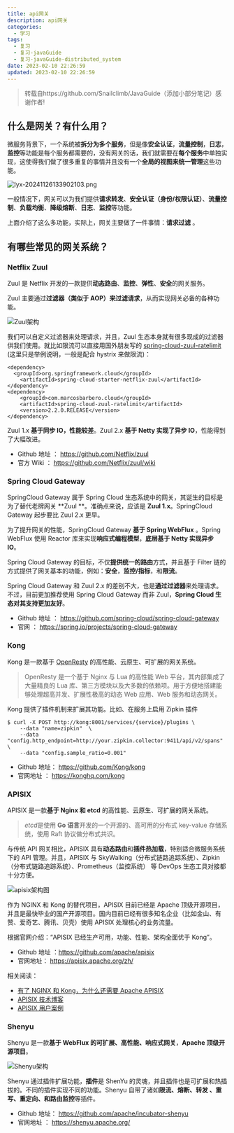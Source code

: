 ```yaml
---
title: api网关
description: api网关
categories:
  - 学习
tags:
  - 复习
  - 复习-javaGuide
  - 复习-javaGuide-distributed_system
date: 2023-02-10 22:26:59
updated: 2023-02-10 22:26:59
---
```


> 转载自https://github.com/Snailclimb/JavaGuide（添加小部分笔记）感谢作者!

## 什么是网关？有什么用？

微服务背景下，一个系统被**拆分为多个服务**，但是像**安全认证**，**流量控制**，**日志**，**监控**等功能是每个服务都需要的，没有网关的话，我们就需要在**每个服务**中单独实现，这使得我们做了很多重复的事情并且没有一个**全局的视图来统一管理**这些功能。

![lyx-20241126133902103.png](attachments/img/lyx-20241126133902103.png)


一般情况下，网关可以为我们提供**请求转发**、**安全认证（身份/权限认证）**、**流量控制**、**负载均衡**、**降级熔断**、**日志**、**监控**等功能。

上面介绍了这么多功能，实际上，网关主要做了一件事情：**请求过滤** 。

## 有哪些常见的网关系统？

### Netflix Zuul

Zuul 是 Netflix 开发的一款提供**动态路由**、**监控**、**弹性**、**安全**的网关服务。

Zuul 主要通过**过滤器（类似于 AOP）来过滤请求**，从而实现网关必备的各种功能。

![Zuul架构](attachments/img/lyx-20241126133902651.jpg)

我们可以自定义过滤器来处理请求，并且，Zuul 生态本身就有很多现成的过滤器供我们使用。就比如限流可以直接用国外朋友写的 [spring-cloud-zuul-ratelimit](https://github.com/marcosbarbero/spring-cloud-zuul-ratelimit) (这里只是举例说明，一般是配合 hystrix 来做限流)：

```
<dependency>
  <groupId>org.springframework.cloud</groupId>
    <artifactId>spring-cloud-starter-netflix-zuul</artifactId>
</dependency>
<dependency>
    <groupId>com.marcosbarbero.cloud</groupId>
    <artifactId>spring-cloud-zuul-ratelimit</artifactId>
    <version>2.2.0.RELEASE</version>
</dependency>
```

Zuul 1.x **基于同步 IO，性能较差**。Zuul 2.x **基于 Netty 实现了异步 IO**，性能得到了大幅改进。

- Github 地址 ： https://github.com/Netflix/zuul
- 官方 Wiki ： https://github.com/Netflix/zuul/wiki

### Spring Cloud Gateway

SpringCloud Gateway 属于 Spring Cloud 生态系统中的网关，其诞生的目标是为了替代老牌网关 **Zuul **。准确点来说，应该是 **Zuul 1.x**。SpringCloud Gateway 起步要比 Zuul 2.x 更早。

为了提升网关的性能，SpringCloud Gateway **基于 Spring WebFlux** 。Spring WebFlux 使用 Reactor 库来实现**响应式编程模型**，**底层基于 Netty 实现异步 IO**。

Spring Cloud Gateway 的目标，不仅**提供统一的路由**方式，并且基于 Filter 链的方式提供了网关基本的功能，例如：**安全**，**监控/指标**，和**限流**。

Spring Cloud Gateway 和 Zuul 2.x 的差别不大，也是**通过过滤器**来处理请求。不过，目前更加推荐使用 Spring Cloud Gateway 而非 Zuul，**Spring Cloud 生态对其支持更加友好**。

- Github 地址 ： https://github.com/spring-cloud/spring-cloud-gateway
- 官网 ： https://spring.io/projects/spring-cloud-gateway

### Kong

Kong 是一款基于 [OpenResty](https://github.com/openresty/) 的高性能、云原生、可扩展的网关系统。

> OpenResty 是一个基于 Nginx 与 Lua 的高性能 Web 平台，其内部集成了大量精良的 Lua 库、第三方模块以及大多数的依赖项。用于方便地搭建能够处理超高并发、扩展性极高的动态 Web 应用、Web 服务和动态网关。

Kong 提供了插件机制来扩展其功能。比如、在服务上启用 Zipkin 插件

```
$ curl -X POST http://kong:8001/services/{service}/plugins \
    --data "name=zipkin"  \
    --data "config.http_endpoint=http://your.zipkin.collector:9411/api/v2/spans" \
    --data "config.sample_ratio=0.001"
```

- Github 地址： https://github.com/Kong/kong
- 官网地址 ： https://konghq.com/kong

### APISIX

APISIX 是一款**基于 Nginx 和 etcd** 的高性能、云原生、可扩展的网关系统。

> *etcd*是使用 **Go 语言**开发的一个开源的、高可用的分布式 key-value 存储系统，使用 Raft 协议做分布式共识。

与传统 API 网关相比，APISIX 具有**动态路由**和**插件热加载**，特别适合微服务系统下的 API 管理。并且，APISIX 与 SkyWalking（分布式链路追踪系统）、Zipkin（分布式链路追踪系统）、Prometheus（监控系统） 等 DevOps 生态工具对接都十分方便。

![apisix架构图](attachments/img/lyx-20241126133903100.jpg)

作为 NGINX 和 Kong 的替代项目，APISIX 目前已经是 Apache 顶级开源项目，并且是最快毕业的国产开源项目。国内目前已经有很多知名企业（比如金山、有赞、爱奇艺、腾讯、贝壳）使用 APISIX 处理核心的业务流量。

根据官网介绍：“APISIX 已经生产可用，功能、性能、架构全面优于 Kong”。

- Github 地址 ：https://github.com/apache/apisix
- 官网地址： https://apisix.apache.org/zh/

相关阅读：

- [有了 NGINX 和 Kong，为什么还需要 Apache APISIX](https://www.apiseven.com/zh/blog/why-we-need-Apache-APISIX)
- [APISIX 技术博客](https://www.apiseven.com/zh/blog)
- [APISIX 用户案例](https://www.apiseven.com/zh/usercases)

### Shenyu

Shenyu 是一款**基于 WebFlux 的可扩展、高性能、响应式网关**，**Apache 顶级开源项目**。

![Shenyu架构](attachments/img/lyx-20241126133903538.jpg)

Shenyu 通过插件扩展功能，**插件**是 ShenYu 的灵魂，并且插件也是可扩展和热插拔的。不同的插件实现不同的功能。Shenyu 自带了诸如**限流、熔断、转发 、重写、重定向、和路由监控**等插件。

- Github 地址： https://github.com/apache/incubator-shenyu
- 官网地址 ： https://shenyu.apache.org/